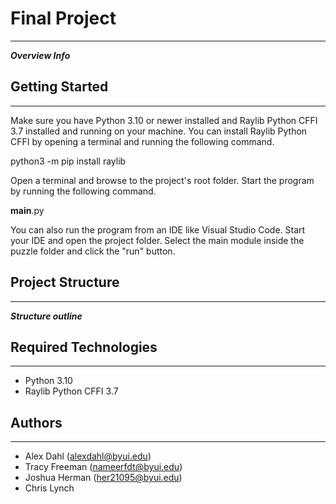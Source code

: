 # Final Project
_______

***Overview Info***

## Getting Started
_______

Make sure you have Python 3.10 or newer installed and Raylib Python CFFI 3.7 installed and running on your machine. You can install Raylib Python CFFI by opening a terminal and running the following command.

python3 -m pip install raylib

Open a terminal and browse to the project's root folder. Start the program by running the following command.

__main__.py

You can also run the program from an IDE like Visual Studio Code. Start your IDE and open the project folder. Select the main module inside the puzzle folder and click the "run" button.

## Project Structure
_______

***Structure outline***

## Required Technologies
_______

* Python 3.10
* Raylib Python CFFI 3.7

## Authors
_______

* Alex Dahl (alexdahl@byui.edu)
* Tracy Freeman (nameerfdt@byui.edu)
* Joshua Herman (her21095@byui.edu)
* Chris Lynch 

